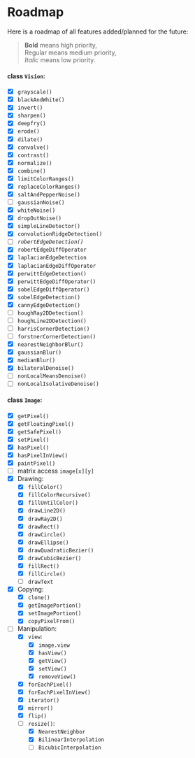 # Roadmap

Here is a roadmap of all features added/planned for the future:

> **Bold** means high priority,  
> Regular means medium priority,  
> *Italic* means low priority.  
> 


#### class `Vision`:
 
 - [x] `grayscale()`
 - [x] `blackAndWhite()`
 - [x] `invert()`
 - [x] `sharpen()`
 - [x] `deepfry()` 
 - [x] `erode()`
 - [x] `dilate()`
 - [x] `convolve()`
 - [x] `contrast()`
 - [x] `normalize()`
 - [x] `combine()`
 - [x] `limitColorRanges()` 
 - [x] `replaceColorRanges()` 
 - [x] `saltAndPepperNoise()`
 - [ ] `gaussianNoise()`
 - [x] `whiteNoise()`
 - [x] `dropOutNoise()`
 - [x] `simpleLineDetector()`
 - [x] `convolutionRidgeDetection()`
 - [ ] *`robertEdgeDetection()`*
 - [x] `robertEdgeDiffOperator`
 - [x] `laplacianEdgeDetection`
 - [x] `laplacianEdgeDiffOperator`
 - [x] `perwittEdgeDetection()`
 - [x] `perwittEdgeDiffOperator()`
 - [x] `sobelEdgeDiffOperator()`
 - [x] `sobelEdgeDetection()`
 - [x] `cannyEdgeDetection()`
 - [ ] `houghRay2DDetection()`
 - [ ] `houghLine2DDetection()`
 - [ ] `harrisCornerDetection()`
 - [ ] `forstnerCornerDetection()`
 - [x] `nearestNeighborBlur()`
 - [x] `gaussianBlur()`
 - [x] `medianBlur()` 
 - [x] `bilateralDenoise()`
 - [ ] `nonLocalMeansDenoise()` 
 - [ ] `nonLocalIsolativeDenoise()`

#### class `Image`:

 - [x] `getPixel()`
 - [x] `getFloatingPixel()`
 - [x] `getSafePixel()` 
 - [x] `setPixel()`
 - [x] `hasPixel()`
 - [x] `hasPixelInView()`
 - [x] `paintPixel()`
 - [ ] matrix access `image[x][y]`
 - [x] Drawing:
   - [x] `fillColor()`
   - [x] `fillColorRecursive()`
   - [x] `fillUntilColor()`
   - [x] `drawLine2D()`
   - [x] `drawRay2D()`
   - [x] `drawRect()`
   - [x] `drawCircle()`
   - [x] `drawEllipse()`
   - [x] `drawQuadraticBezier()`
   - [x] `drawCubicBezier()`
   - [x] `fillRect()`
   - [x] `fillCircle()`
   - [ ] `drawText` 
 - [x] Copying:
   - [x] `clone()`
   - [x] `getImagePortion()`
   - [x] `setImagePortion()`
   - [x] `copyPixelFrom()`
 - [ ] Manipulation:
   - [x] `view`:
     - [x] `image.view`
     - [x] `hasView()`  
     - [x] `getView()`  
     - [x] `setView()`  
     - [x] `removeView()`  
   - [x] `forEachPixel()`
   - [x] `forEachPixelInView()`
   - [x] `iterator()`
   - [x] `mirror()`  
   - [x] `flip()`
   - [ ] `resize()`:
     - [x] `NearestNeighbor`
     - [x] `BilinearInterpolation`
     - [ ] `BicubicInterpolation`
